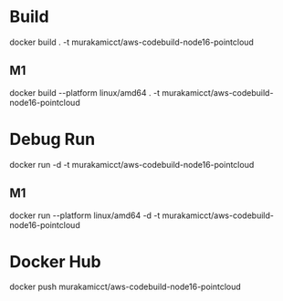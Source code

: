 # Build

docker build . -t murakamicct/aws-codebuild-node16-pointcloud

## M1

docker build --platform linux/amd64 . -t murakamicct/aws-codebuild-node16-pointcloud


# Debug Run

docker run -d -t murakamicct/aws-codebuild-node16-pointcloud

## M1

docker run --platform linux/amd64 -d -t murakamicct/aws-codebuild-node16-pointcloud


# Docker Hub

docker push murakamicct/aws-codebuild-node16-pointcloud